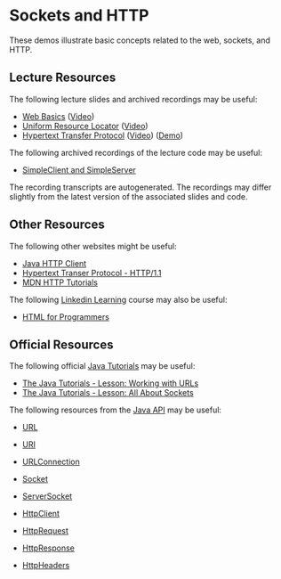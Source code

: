 Sockets and HTTP
=================================================

These demos illustrate basic concepts related to the web, sockets, and HTTP.

## Lecture Resources ##

The following lecture slides and archived recordings may be useful:

  - [Web Basics](https://docs.google.com/presentation/d/e/2PACX-1vSkhMYV_suOX-dsu4-VN1lH6oXcGVC2H9UkvJaA8xpF1s7WSx9ey9c-gUFPhkM9KMZuxzH9hNd31FDb/pub?start=false&loop=false&delayms=3000) ([Video](https://usfca.hosted.panopto.com/Panopto/Pages/Viewer.aspx?id=ac990938-5420-4ba9-8d00-af9e0152ea03))
  - [Uniform Resource Locator](https://docs.google.com/presentation/d/e/2PACX-1vSqwr_mrdzZObr9jrGDFDYmxC-TivKuTgdz2ltjshAB6UOqeIOY6hj48enUkMa5qZCsCGaJ3oyvRG5s/pub?start=false&loop=false&delayms=3000) ([Video](https://usfca.hosted.panopto.com/Panopto/Pages/Viewer.aspx?id=5994d5b0-42de-4885-8bf6-afd9002cc115))
  - [Hypertext Transfer Protocol](https://docs.google.com/presentation/d/e/2PACX-1vQslRHzk4dixuBFo_55I1BZB2Im7O3uOrnWPrbhBUXsHwxD-XhSfWFWmZWbWKuON4Nl2de5Jtm07BQE/pub?start=false&loop=false&delayms=3000) ([Video](https://usfca.hosted.panopto.com/Panopto/Pages/Viewer.aspx?id=c0684f98-2dd5-400e-b5a1-afd9012da900)) ([Demo](https://usfca.hosted.panopto.com/Panopto/Pages/Viewer.aspx?id=a828d9da-83eb-4245-aec2-afd901307f22))

The following archived recordings of the lecture code may be useful:

  - [SimpleClient and SimpleServer](https://usfca.hosted.panopto.com/Panopto/Pages/Viewer.aspx?id=cf2b474b-ba7a-421f-b7ab-af9e01524683)

The recording transcripts are autogenerated. The recordings may differ slightly from the latest version of the associated slides and code.

## Other Resources ##

The following other websites might be useful:

  - [Java HTTP Client](https://openjdk.org/groups/net/httpclient/)
  - [Hypertext Transer Protocol - HTTP/1.1](https://tools.ietf.org/html/rfc2616)
  - [MDN HTTP Tutorials](https://developer.mozilla.org/en-US/docs/Web/HTTP)

The following [Linkedin Learning](https://myusf.usfca.edu/ets/educational-technologies/linkedin) course may also be useful:

  - [HTML for Programmers](https://www.linkedin.com/learning/html-for-programmers/enhancing-your-web-developer-skills)

## Official Resources ##

The following official [Java Tutorials](http://docs.oracle.com/javase/tutorial/index.html) may be useful:

  - [The Java Tutorials - Lesson: Working with URLs](https://docs.oracle.com/javase/tutorial/networking/urls/index.html)
  - [The Java Tutorials - Lesson: All About Sockets](https://docs.oracle.com/javase/tutorial/networking/sockets/index.html)

The following resources from the [Java API](https://docs.oracle.com/en/java/javase/21/docs/api/index.html) may be useful:

  - [URL](https://docs.oracle.com/en/java/javase/21/docs/api/java.base/java/net/URL.html)
  - [URI](https://docs.oracle.com/en/java/javase/21/docs/api/java.base/java/net/URI.html)
  - [URLConnection](https://docs.oracle.com/en/java/javase/21/docs/api/java.base/java/net/URLConnection.html)
  - [Socket](https://docs.oracle.com/en/java/javase/21/docs/api/java.base/java/net/Socket.html)
  - [ServerSocket](https://docs.oracle.com/en/java/javase/21/docs/api/java.base/java/net/ServerSocket.html)  
  

  - [HttpClient](https://docs.oracle.com/en/java/javase/21/docs/api/java.net.http/java/net/http/HttpClient.html)
  - [HttpRequest](https://docs.oracle.com/en/java/javase/21/docs/api/java.net.http/java/net/http/HttpRequest.html)
  - [HttpResponse](https://docs.oracle.com/en/java/javase/21/docs/api/java.net.http/java/net/http/HttpResponse.html)
  - [HttpHeaders](https://docs.oracle.com/en/java/javase/21/docs/api/java.net.http/java/net/http/HttpHeaders.html)
  